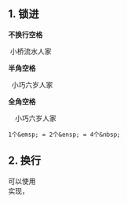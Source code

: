 
## 1. 锁进

**不换行空格**

&nbsp;小桥流水人家
 
**半角空格**
 
&ensp;小巧六岁人家
 
**全角空格**
 
&emsp;小巧六岁人家

~~~
1个&emsp; = 2个&ensp; = 4个&nbsp;
~~~

## 2. 换行
可以使用 **<br>** 实现，

